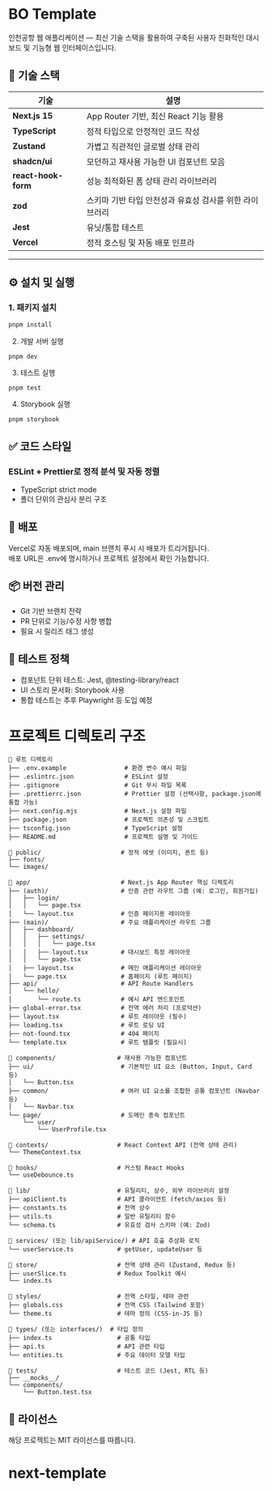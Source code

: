 # BO Template

인천공항 웹 애플리케이션 — 최신 기술 스택을 활용하여 구축된 사용자 친화적인 대시보드 및 기능형 웹 인터페이스입니다.

## 🧰 기술 스택

| 기술                | 설명                                                    |
| ------------------- | ------------------------------------------------------- |
| **Next.js 15**      | App Router 기반, 최신 React 기능 활용                   |
| **TypeScript**      | 정적 타입으로 안정적인 코드 작성                        |
| **Zustand**         | 가볍고 직관적인 글로벌 상태 관리                        |
| **shadcn/ui**       | 모던하고 재사용 가능한 UI 컴포넌트 모음                 |
| **react-hook-form** | 성능 최적화된 폼 상태 관리 라이브러리                   |
| **zod**             | 스키마 기반 타입 안전성과 유효성 검사를 위한 라이브러리 |
| **Jest**            | 유닛/통합 테스트                                        |
| **Vercel**          | 정적 호스팅 및 자동 배포 인프라                         |

---

## ⚙️ 설치 및 실행

### 1. 패키지 설치

```bash
pnpm install
```

2. 개발 서버 실행

```
pnpm dev
```

3. 테스트 실행

```
pnpm test
```

4. Storybook 실행

```
pnpm storybook
```

## ✅ 코드 스타일

### ESLint + Prettier로 정적 분석 및 자동 정렬

- TypeScript strict mode
- 폴더 단위의 관심사 분리 구조

## 🚀 배포

Vercel로 자동 배포되며, main 브랜치 푸시 시 배포가 트리거됩니다. </br>
배포 URL은 .env에 명시하거나 프로젝트 설정에서 확인 가능합니다.

## 📦 버전 관리

- Git 기반 브랜치 전략
- PR 단위로 기능/수정 사항 병합
- 필요 시 릴리즈 태그 생성

## 🧪 테스트 정책

- 컴포넌트 단위 테스트: Jest, @testing-library/react
- UI 스토리 문서화: Storybook 사용
- 통합 테스트는 추후 Playwright 등 도입 예정

# 프로젝트 디렉토리 구조

```plaintext
📁 루트 디렉토리
├── .env.example                # 환경 변수 예시 파일
├── .eslintrc.json              # ESLint 설정
├── .gitignore                  # Git 무시 파일 목록
├── .prettierrc.json            # Prettier 설정 (선택사항, package.json에 통합 가능)
├── next.config.mjs             # Next.js 설정 파일
├── package.json                # 프로젝트 의존성 및 스크립트
├── tsconfig.json               # TypeScript 설정
├── README.md                   # 프로젝트 설명 및 가이드

📁 public/                      # 정적 에셋 (이미지, 폰트 등)
├── fonts/
└── images/

📁 app/                         # Next.js App Router 핵심 디렉토리
├── (auth)/                    # 인증 관련 라우트 그룹 (예: 로그인, 회원가입)
│   ├── login/
│   │   └── page.tsx
│   └── layout.tsx             # 인증 페이지용 레이아웃
├── (main)/                    # 주요 애플리케이션 라우트 그룹
│   ├── dashboard/
│   │   ├── settings/
│   │   │   └── page.tsx
│   │   ├── layout.tsx         # 대시보드 특정 레이아웃
│   │   └── page.tsx
│   ├── layout.tsx             # 메인 애플리케이션 레이아웃
│   └── page.tsx               # 홈페이지 (루트 페이지)
├── api/                       # API Route Handlers
│   └── hello/
│       └── route.ts           # 예시 API 엔드포인트
├── global-error.tsx           # 전역 에러 처리 (프로덕션)
├── layout.tsx                 # 루트 레이아웃 (필수)
├── loading.tsx                # 루트 로딩 UI
├── not-found.tsx              # 404 페이지
└── template.tsx               # 루트 템플릿 (필요시)

📁 components/                 # 재사용 가능한 컴포넌트
├── ui/                        # 기본적인 UI 요소 (Button, Input, Card 등)
│   └── Button.tsx
├── common/                    # 여러 UI 요소를 조합한 공통 컴포넌트 (Navbar 등)
│   └── Navbar.tsx
└── page/                      # 도메인 종속 컴포넌트
    └── user/
        └── UserProfile.tsx

📁 contexts/                   # React Context API (전역 상태 관리)
└── ThemeContext.tsx

📁 hooks/                      # 커스텀 React Hooks
└── useDebounce.ts

📁 lib/                        # 유틸리티, 상수, 외부 라이브러리 설정
├── apiClient.ts              # API 클라이언트 (fetch/axios 등)
├── constants.ts              # 전역 상수
├── utils.ts                  # 일반 유틸리티 함수
└── schema.ts                 # 유효성 검사 스키마 (예: Zod)

📁 services/ (또는 lib/apiService/) # API 호출 추상화 로직
└── userService.ts            # getUser, updateUser 등

📁 store/                      # 전역 상태 관리 (Zustand, Redux 등)
├── userSlice.ts              # Redux Toolkit 예시
└── index.ts

📁 styles/                     # 전역 스타일, 테마 관련
├── globals.css               # 전역 CSS (Tailwind 포함)
└── theme.ts                  # 테마 정의 (CSS-in-JS 등)

📁 types/ (또는 interfaces/)  # 타입 정의
├── index.ts                  # 공통 타입
├── api.ts                    # API 관련 타입
└── entities.ts               # 주요 데이터 모델 타입

📁 tests/                      # 테스트 코드 (Jest, RTL 등)
├── __mocks__/
└── components/
    └── Button.test.tsx
```

## 📄 라이선스

해당 프로젝트는 MIT 라이선스를 따릅니다.
# next-template
